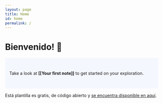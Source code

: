 ```yaml
---
layout: page
title: Home
id: home
permalink: /
---
```


# Bienvenido! 🌱

<p style="padding: 3em 1em; background: #f5f7ff; border-radius: 4px;">
  Take a look at <span style="font-weight: bold">[[Your first note]]</span> to get started on your exploration.
</p>

Está plantilla es gratis, de código abierto y [se encuentra disponible en aquí](https://github.com/maximevaillancourt/digital-garden-jekyll-template).








